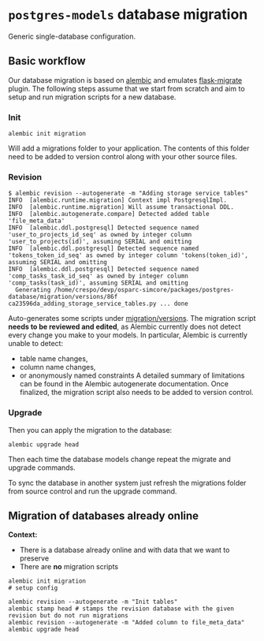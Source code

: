 # ``postgres-models`` database migration

Generic single-database configuration.


## Basic workflow

Our database migration is based on [alembic] and emulates [flask-migrate] plugin. The following steps assume that we start from scratch and aim to setup and run migration scripts for a new database.


### Init

```command
alembic init migration
```

Will add a migrations folder to your application. The contents of this folder need to be added to version control along with your other source files.

### Revision

```command
$ alembic revision --autogenerate -m "Adding storage service tables"
INFO  [alembic.runtime.migration] Context impl PostgresqlImpl.
INFO  [alembic.runtime.migration] Will assume transactional DDL.
INFO  [alembic.autogenerate.compare] Detected added table 'file_meta_data'
INFO  [alembic.ddl.postgresql] Detected sequence named 'user_to_projects_id_seq' as owned by integer column 'user_to_projects(id)', assuming SERIAL and omitting
INFO  [alembic.ddl.postgresql] Detected sequence named 'tokens_token_id_seq' as owned by integer column 'tokens(token_id)', assuming SERIAL and omitting
INFO  [alembic.ddl.postgresql] Detected sequence named 'comp_tasks_task_id_seq' as owned by integer column 'comp_tasks(task_id)', assuming SERIAL and omitting
  Generating /home/crespo/devp/osparc-simcore/packages/postgres-database/migration/versions/86f
ca23596da_adding_storage_service_tables.py ... done
```
Auto-generates some scripts under [migration/versions](packages/postgres-models/migration/versions). The migration script **needs to be reviewed and edited**, as Alembic currently does not detect every change you
make to your models. In particular, Alembic is currently unable to detect:
- table name changes,
- column name changes,
- or anonymously named constraints
A detailed summary of limitations can be found in the Alembic autogenerate documentation.
Once finalized, the migration script also needs to be added to version control.

### Upgrade

Then you can apply the migration to the database:
```command
alembic upgrade head
```
Then each time the database models change repeat the migrate and upgrade commands.

To sync the database in another system just refresh the migrations folder from source control and run the upgrade command.


[flask-migrate]:https://flask-migrate.readthedocs.io/en/latest/
[alembic]:https://alembic.sqlalchemy.org/en/latest/


## Migration of databases already online

**Context:**
- There is a database already online and with data that we want to preserve
- There are **no** migration scripts

```command
alembic init migration
# setup config

alembic revision --autogenerate -m "Init tables"
alembic stamp head # stamps the revision database with the given revision but do not run migrations
alembic revision --autogenerate -m "Added column to file_meta_data"
alembic upgrade head
```
